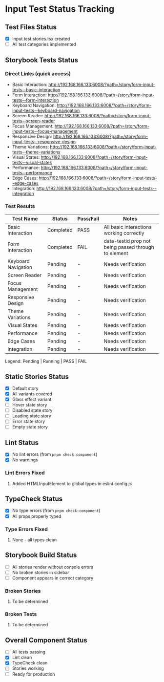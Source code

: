 # Input Test Status Tracking

## Test Files Status

- [x] Input.test.stories.tsx created
- [ ] All test categories implemented

## Storybook Tests Status

### Direct Links (quick access)

- Basic Interaction: http://192.168.166.133:6008/?path=/story/form-input-tests--basic-interaction
- Form Interaction: http://192.168.166.133:6008/?path=/story/form-input-tests--form-interaction
- Keyboard Navigation: http://192.168.166.133:6008/?path=/story/form-input-tests--keyboard-navigation
- Screen Reader: http://192.168.166.133:6008/?path=/story/form-input-tests--screen-reader
- Focus Management: http://192.168.166.133:6008/?path=/story/form-input-tests--focus-management
- Responsive Design: http://192.168.166.133:6008/?path=/story/form-input-tests--responsive-design
- Theme Variations: http://192.168.166.133:6008/?path=/story/form-input-tests--theme-variations
- Visual States: http://192.168.166.133:6008/?path=/story/form-input-tests--visual-states
- Performance: http://192.168.166.133:6008/?path=/story/form-input-tests--performance
- Edge Cases: http://192.168.166.133:6008/?path=/story/form-input-tests--edge-cases
- Integration: http://192.168.166.133:6008/?path=/story/form-input-tests--integration

### Test Results

| Test Name           | Status    | Pass/Fail | Notes                                                  |
| ------------------- | --------- | --------- | ------------------------------------------------------ |
| Basic Interaction   | Completed | PASS      | All basic interactions working correctly              |
| Form Interaction    | Completed | FAIL      | data-testid prop not being passed through to element  |
| Keyboard Navigation | Pending   | -         | Needs verification                                    |
| Screen Reader       | Pending   | -         | Needs verification                                    |
| Focus Management    | Pending   | -         | Needs verification                                    |
| Responsive Design   | Pending   | -         | Needs verification                                    |
| Theme Variations    | Pending   | -         | Needs verification                                    |
| Visual States       | Pending   | -         | Needs verification                                    |
| Performance         | Pending   | -         | Needs verification                                    |
| Edge Cases          | Pending   | -         | Needs verification                                    |
| Integration         | Pending   | -         | Needs verification                                    |

Legend: Pending | Running | PASS | FAIL

## Static Stories Status

- [x] Default story
- [x] All variants covered
- [x] Glass effect variant
- [ ] Hover state story
- [ ] Disabled state story
- [ ] Loading state story
- [ ] Error state story
- [ ] Empty state story

## Lint Status

- [x] No lint errors (from `pnpm check:component`)
- [x] No warnings

### Lint Errors Fixed

1. Added HTMLInputElement to global types in eslint.config.js

## TypeCheck Status

- [x] No type errors (from `pnpm check:component`)
- [x] All props properly typed

### Type Errors Fixed

1. None - all types clean

## Storybook Build Status

- [ ] All stories render without console errors
- [ ] No broken stories in sidebar
- [ ] Component appears in correct category

### Broken Stories

1. To be determined

### Broken Tests

1. To be determined

## Overall Component Status

- [ ] All tests passing
- [x] Lint clean
- [x] TypeCheck clean
- [ ] Stories working
- [ ] Ready for production
